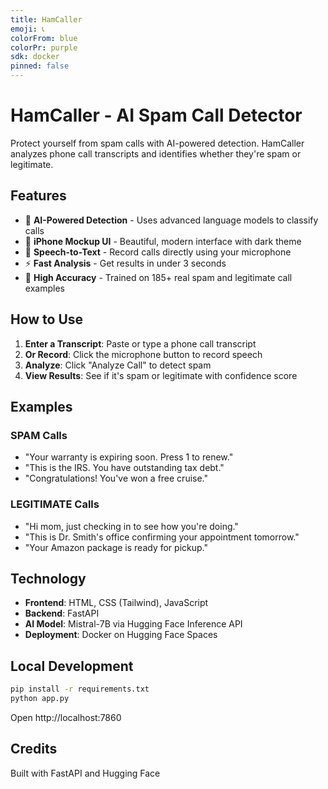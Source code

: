 ```yaml
---
title: HamCaller
emoji: 📞
colorFrom: blue
colorPr: purple
sdk: docker
pinned: false
---
```


# HamCaller - AI Spam Call Detector

Protect yourself from spam calls with AI-powered detection. HamCaller analyzes phone call transcripts and identifies whether they're spam or legitimate.

## Features

- 🤖 **AI-Powered Detection** - Uses advanced language models to classify calls
- 📱 **iPhone Mockup UI** - Beautiful, modern interface with dark theme
- 🎤 **Speech-to-Text** - Record calls directly using your microphone
- ⚡ **Fast Analysis** - Get results in under 3 seconds
- 🎯 **High Accuracy** - Trained on 185+ real spam and legitimate call examples

## How to Use

1. **Enter a Transcript**: Paste or type a phone call transcript
2. **Or Record**: Click the microphone button to record speech
3. **Analyze**: Click "Analyze Call" to detect spam
4. **View Results**: See if it's spam or legitimate with confidence score

## Examples

### SPAM Calls
- "Your warranty is expiring soon. Press 1 to renew."
- "This is the IRS. You have outstanding tax debt."
- "Congratulations! You've won a free cruise."

### LEGITIMATE Calls
- "Hi mom, just checking in to see how you're doing."
- "This is Dr. Smith's office confirming your appointment tomorrow."
- "Your Amazon package is ready for pickup."

## Technology

- **Frontend**: HTML, CSS (Tailwind), JavaScript
- **Backend**: FastAPI
- **AI Model**: Mistral-7B via Hugging Face Inference API
- **Deployment**: Docker on Hugging Face Spaces

## Local Development

```bash
pip install -r requirements.txt
python app.py
```

Open http://localhost:7860

## Credits

Built with FastAPI and Hugging Face
